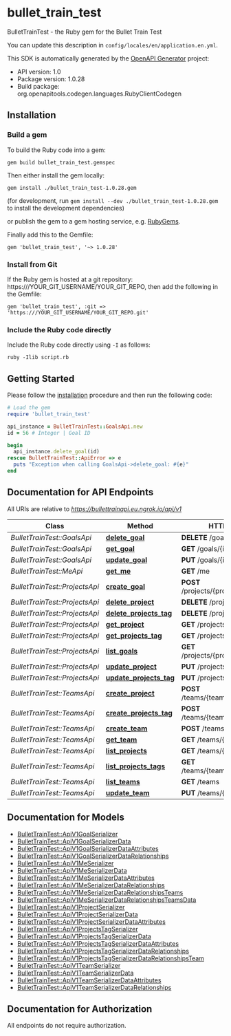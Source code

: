 # bullet_train_test

BulletTrainTest - the Ruby gem for the Bullet Train Test

You can update this description in `config/locales/en/application.en.yml`.

This SDK is automatically generated by the [OpenAPI Generator](https://openapi-generator.tech) project:

- API version: 1.0
- Package version: 1.0.28
- Build package: org.openapitools.codegen.languages.RubyClientCodegen

## Installation

### Build a gem

To build the Ruby code into a gem:

```shell
gem build bullet_train_test.gemspec
```

Then either install the gem locally:

```shell
gem install ./bullet_train_test-1.0.28.gem
```

(for development, run `gem install --dev ./bullet_train_test-1.0.28.gem` to install the development dependencies)

or publish the gem to a gem hosting service, e.g. [RubyGems](https://rubygems.org/).

Finally add this to the Gemfile:

    gem 'bullet_train_test', '~> 1.0.28'

### Install from Git

If the Ruby gem is hosted at a git repository: https:///YOUR_GIT_USERNAME/YOUR_GIT_REPO, then add the following in the Gemfile:

    gem 'bullet_train_test', :git => 'https:///YOUR_GIT_USERNAME/YOUR_GIT_REPO.git'

### Include the Ruby code directly

Include the Ruby code directly using `-I` as follows:

```shell
ruby -Ilib script.rb
```

## Getting Started

Please follow the [installation](#installation) procedure and then run the following code:

```ruby
# Load the gem
require 'bullet_train_test'

api_instance = BulletTrainTest::GoalsApi.new
id = 56 # Integer | Goal ID

begin
  api_instance.delete_goal(id)
rescue BulletTrainTest::ApiError => e
  puts "Exception when calling GoalsApi->delete_goal: #{e}"
end

```

## Documentation for API Endpoints

All URIs are relative to *https://bullettrainapi.eu.ngrok.io/api/v1*

Class | Method | HTTP request | Description
------------ | ------------- | ------------- | -------------
*BulletTrainTest::GoalsApi* | [**delete_goal**](docs/GoalsApi.md#delete_goal) | **DELETE** /goals/{id} | 
*BulletTrainTest::GoalsApi* | [**get_goal**](docs/GoalsApi.md#get_goal) | **GET** /goals/{id} | 
*BulletTrainTest::GoalsApi* | [**update_goal**](docs/GoalsApi.md#update_goal) | **PUT** /goals/{id} | 
*BulletTrainTest::MeApi* | [**get_me**](docs/MeApi.md#get_me) | **GET** /me | 
*BulletTrainTest::ProjectsApi* | [**create_goal**](docs/ProjectsApi.md#create_goal) | **POST** /projects/{project_id}/goals | 
*BulletTrainTest::ProjectsApi* | [**delete_project**](docs/ProjectsApi.md#delete_project) | **DELETE** /projects/{id} | 
*BulletTrainTest::ProjectsApi* | [**delete_projects_tag**](docs/ProjectsApi.md#delete_projects_tag) | **DELETE** /projects/tags/{id} | 
*BulletTrainTest::ProjectsApi* | [**get_project**](docs/ProjectsApi.md#get_project) | **GET** /projects/{id} | 
*BulletTrainTest::ProjectsApi* | [**get_projects_tag**](docs/ProjectsApi.md#get_projects_tag) | **GET** /projects/tags/{id} | 
*BulletTrainTest::ProjectsApi* | [**list_goals**](docs/ProjectsApi.md#list_goals) | **GET** /projects/{project_id}/goals | 
*BulletTrainTest::ProjectsApi* | [**update_project**](docs/ProjectsApi.md#update_project) | **PUT** /projects/{id} | 
*BulletTrainTest::ProjectsApi* | [**update_projects_tag**](docs/ProjectsApi.md#update_projects_tag) | **PUT** /projects/tags/{id} | 
*BulletTrainTest::TeamsApi* | [**create_project**](docs/TeamsApi.md#create_project) | **POST** /teams/{team_id}/projects | 
*BulletTrainTest::TeamsApi* | [**create_projects_tag**](docs/TeamsApi.md#create_projects_tag) | **POST** /teams/{team_id}/projects/tags | 
*BulletTrainTest::TeamsApi* | [**create_team**](docs/TeamsApi.md#create_team) | **POST** /teams | 
*BulletTrainTest::TeamsApi* | [**get_team**](docs/TeamsApi.md#get_team) | **GET** /teams/{id} | 
*BulletTrainTest::TeamsApi* | [**list_projects**](docs/TeamsApi.md#list_projects) | **GET** /teams/{team_id}/projects | 
*BulletTrainTest::TeamsApi* | [**list_projects_tags**](docs/TeamsApi.md#list_projects_tags) | **GET** /teams/{team_id}/projects/tags | 
*BulletTrainTest::TeamsApi* | [**list_teams**](docs/TeamsApi.md#list_teams) | **GET** /teams | 
*BulletTrainTest::TeamsApi* | [**update_team**](docs/TeamsApi.md#update_team) | **PUT** /teams/{id} | 


## Documentation for Models

 - [BulletTrainTest::ApiV1GoalSerializer](docs/ApiV1GoalSerializer.md)
 - [BulletTrainTest::ApiV1GoalSerializerData](docs/ApiV1GoalSerializerData.md)
 - [BulletTrainTest::ApiV1GoalSerializerDataAttributes](docs/ApiV1GoalSerializerDataAttributes.md)
 - [BulletTrainTest::ApiV1GoalSerializerDataRelationships](docs/ApiV1GoalSerializerDataRelationships.md)
 - [BulletTrainTest::ApiV1MeSerializer](docs/ApiV1MeSerializer.md)
 - [BulletTrainTest::ApiV1MeSerializerData](docs/ApiV1MeSerializerData.md)
 - [BulletTrainTest::ApiV1MeSerializerDataAttributes](docs/ApiV1MeSerializerDataAttributes.md)
 - [BulletTrainTest::ApiV1MeSerializerDataRelationships](docs/ApiV1MeSerializerDataRelationships.md)
 - [BulletTrainTest::ApiV1MeSerializerDataRelationshipsTeams](docs/ApiV1MeSerializerDataRelationshipsTeams.md)
 - [BulletTrainTest::ApiV1MeSerializerDataRelationshipsTeamsData](docs/ApiV1MeSerializerDataRelationshipsTeamsData.md)
 - [BulletTrainTest::ApiV1ProjectSerializer](docs/ApiV1ProjectSerializer.md)
 - [BulletTrainTest::ApiV1ProjectSerializerData](docs/ApiV1ProjectSerializerData.md)
 - [BulletTrainTest::ApiV1ProjectSerializerDataAttributes](docs/ApiV1ProjectSerializerDataAttributes.md)
 - [BulletTrainTest::ApiV1ProjectsTagSerializer](docs/ApiV1ProjectsTagSerializer.md)
 - [BulletTrainTest::ApiV1ProjectsTagSerializerData](docs/ApiV1ProjectsTagSerializerData.md)
 - [BulletTrainTest::ApiV1ProjectsTagSerializerDataAttributes](docs/ApiV1ProjectsTagSerializerDataAttributes.md)
 - [BulletTrainTest::ApiV1ProjectsTagSerializerDataRelationships](docs/ApiV1ProjectsTagSerializerDataRelationships.md)
 - [BulletTrainTest::ApiV1ProjectsTagSerializerDataRelationshipsTeam](docs/ApiV1ProjectsTagSerializerDataRelationshipsTeam.md)
 - [BulletTrainTest::ApiV1TeamSerializer](docs/ApiV1TeamSerializer.md)
 - [BulletTrainTest::ApiV1TeamSerializerData](docs/ApiV1TeamSerializerData.md)
 - [BulletTrainTest::ApiV1TeamSerializerDataAttributes](docs/ApiV1TeamSerializerDataAttributes.md)
 - [BulletTrainTest::ApiV1TeamSerializerDataRelationships](docs/ApiV1TeamSerializerDataRelationships.md)


## Documentation for Authorization

 All endpoints do not require authorization.

